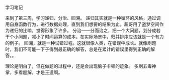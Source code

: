学习笔记

来到了第三周，学习递归、分治、回溯。
递归其实就是一种循环的风格，通过调用自身函数行为，进行数据处理，直到我们想要的结果为止。超哥用了盗梦空间作为递归的比喻，觉得形象了许多。
分治——分而治之，把一个大问题，划分成若干个小问题，减小了时间运算的成本。在实际场景中，归并排序应该就是一个有力的例子。
回溯，就是一种试错过程。这就很像人类，在错误中成长。就像刷题时，我们不可能一下子得到最正确的解答，总是在累计的错误里得到正确的解答。。

理论是明白了，但在做题的过程中，还是会出现脑子卡顿的迹象。
多刷五毒神掌，多看题解，才是王道啊。